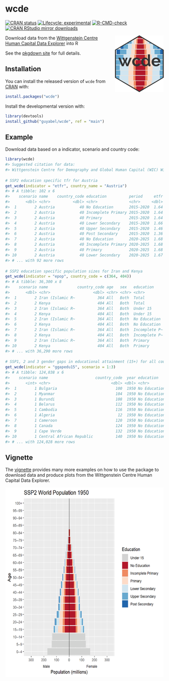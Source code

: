 
<!-- README.md is generated from README.Rmd. Please edit that file -->

# wcde

<!-- badges: start -->

[![CRAN
status](https://www.r-pkg.org/badges/version/wcde)](https://CRAN.R-project.org/package=wcde)
[![Lifecycle:
experimental](https://img.shields.io/badge/lifecycle-experimental-orange.svg)](https://www.tidyverse.org/lifecycle/#experimental)
[![R-CMD-check](https://github.com/guyabel/wcde/workflows/R-CMD-check/badge.svg)](https://github.com/guyabel/wcde/actions)
[![CRAN RStudio mirror
downloads](https://cranlogs.r-pkg.org/badges/grand-total/wcde?color=blue)](https://r-pkg.org/pkg/wcde)
<!-- badges: end -->

<img src='https://raw.githubusercontent.com/guyabel/wcde/main/hex/logo_transp.png' align="right" height="180" style="padding-left: 20px; padding-bottom: 20px;" />

Download data from the [Wittgenstein Centre Human Capital Data
Explorer](http://dataexplorer.wittgensteincentre.org/wcde-v2/) into R

See the [pkgdown site](https://guyabel.github.io/wcde/) for full
details.

## Installation

You can install the released version of `wcde` from
[CRAN](https://CRAN.R-project.org) with:

``` r
install.packages("wcde")
```

Install the developmental version with:

``` r
library(devtools)
install_github("guyabel/wcde", ref = "main")
```

## Example

Download data based on a indicator, scenario and country code:

``` r
library(wcde)
#> Suggested citation for data:
#> Wittgenstein Centre for Demography and Global Human Capital (WIC) Wittgenstein Centre Data Explorer. Version 2.0, 2018

# SSP2 education specific tfr for Austria
get_wcde(indicator = "etfr", country_name = "Austria")
#> # A tibble: 102 x 6
#>    scenario name    country_code education          period     etfr
#>       <dbl> <chr>          <dbl> <chr>              <chr>     <dbl>
#>  1        2 Austria           40 No Education       2015-2020  1.64
#>  2        2 Austria           40 Incomplete Primary 2015-2020  1.64
#>  3        2 Austria           40 Primary            2015-2020  1.64
#>  4        2 Austria           40 Lower Secondary    2015-2020  1.66
#>  5        2 Austria           40 Upper Secondary    2015-2020  1.46
#>  6        2 Austria           40 Post Secondary     2015-2020  1.36
#>  7        2 Austria           40 No Education       2020-2025  1.68
#>  8        2 Austria           40 Incomplete Primary 2020-2025  1.68
#>  9        2 Austria           40 Primary            2020-2025  1.68
#> 10        2 Austria           40 Lower Secondary    2020-2025  1.67
#> # ... with 92 more rows

# SSP2 education specific population sizes for Iran and Kenya
get_wcde(indicator = "epop", country_code = c(364, 404))
#> # A tibble: 36,300 x 8
#>    scenario name             country_code age   sex   education      year   epop
#>       <dbl> <chr>                   <dbl> <chr> <chr> <chr>         <dbl>  <dbl>
#>  1        2 Iran (Islamic R~          364 All   Both  Total          1950 17119.
#>  2        2 Kenya                     404 All   Both  Total          1950  6077.
#>  3        2 Iran (Islamic R~          364 All   Both  Under 15       1950  6210 
#>  4        2 Kenya                     404 All   Both  Under 15       1950  2417.
#>  5        2 Iran (Islamic R~          364 All   Both  No Education   1950  9648.
#>  6        2 Kenya                     404 All   Both  No Education   1950  2867.
#>  7        2 Iran (Islamic R~          364 All   Both  Incomplete P~  1950   378 
#>  8        2 Kenya                     404 All   Both  Incomplete P~  1950   555.
#>  9        2 Iran (Islamic R~          364 All   Both  Primary        1950   631.
#> 10        2 Kenya                     404 All   Both  Primary        1950   139.
#> # ... with 36,290 more rows

# SSP1, 2 and 3 gender gaps in educational attainment (15+) for all countries
get_wcde(indicator = "ggapedu15", scenario = 1:3)
#> # A tibble: 124,038 x 6
#>    scenario name                     country_code  year education    ggapedu15
#>       <int> <chr>                           <dbl> <dbl> <chr>            <dbl>
#>  1        1 Bulgaria                          100  1950 No Education       -16
#>  2        1 Myanmar                           104  1950 No Education       -13
#>  3        1 Burundi                           108  1950 No Education       -11
#>  4        1 Belarus                           112  1950 No Education       -10
#>  5        1 Cambodia                          116  1950 No Education       -28
#>  6        1 Algeria                            12  1950 No Education        -6
#>  7        1 Cameroon                          120  1950 No Education       -16
#>  8        1 Canada                            124  1950 No Education        -1
#>  9        1 Cape Verde                        132  1950 No Education       -14
#> 10        1 Central African Republic          140  1950 No Education        -4
#> # ... with 124,028 more rows
```

## Vignette

The [vignette](https://guyabel.github.io/wcde/articles/wcde.html)
provides many more examples on how to use the package to download data
and produce plots from the Wittgenstein Centre Human Capital Data
Explorer.

<img src='https://raw.githubusercontent.com/guyabel/wcde/main/world6_ssp2.gif' height="600"/>

<!-- <img src='world6_ssp2.gif' height="600"/> -->
